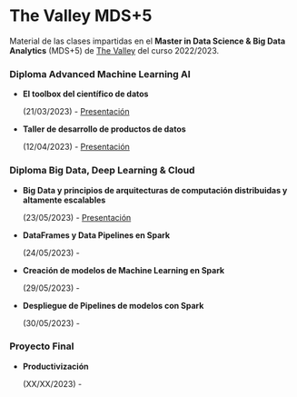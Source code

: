 # The Valley MDS+5
Material de las clases impartidas en el **Master in
Data Science & Big Data Analytics** (MDS+5) de [The Valley](https://thevalley.es/formacion/master-data-science-big-data-analytics) del curso 2022/2023.

### Diploma Advanced Machine Learning AI

- **El toolbox del científico de datos**
  
   (21/03/2023) - [Presentación](https://docs.google.com/presentation/d/1e_O8vbIxvkTHAi4A1-IlC3nnp9A0uiyr5Z8PwmkNj3w/edit?usp=sharing)


- **Taller de desarrollo de productos de datos**
   
   (12/04/2023) - [Presentación](https://docs.google.com/presentation/d/1FWmjfBlbPT1QcBpZIBjmO_twetWoGbRoLwq5jr3_Ug0/edit?usp=sharing)


### Diploma Big Data, Deep Learning & Cloud

- **Big Data y principios de arquitecturas de computación distribuidas y altamente escalables**

   (23/05/2023) - [Presentación](https://docs.google.com/presentation/d/1T9_Ishq6kEDG0bVYEkNIVNn53qZZF8wl-WOj1Uyqqz4/edit?usp=sharing)


- **DataFrames y Data Pipelines en Spark**
  
   (24/05/2023) - 


- **Creación de modelos de Machine Learning en Spark**
  
   (29/05/2023) - 


- **Despliegue de Pipelines de modelos con Spark**
  
   (30/05/2023) - 


### Proyecto Final

- **Productivización**
   
   (XX/XX/2023) - 
